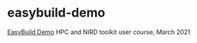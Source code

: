 # easybuild-demo

[EasyBuild Demo](http://cicero.xyz/v2/remark/github/stigrj/easybuild-demo/main/easybuild-demo.mkd/)
HPC and NIRD toolkit user course, March 2021
